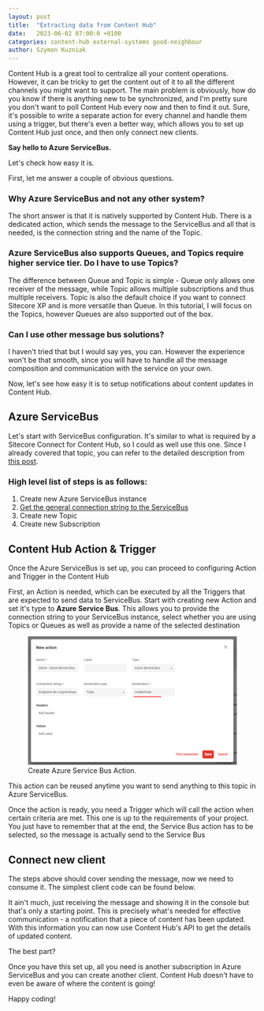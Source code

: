```yaml
---
layout: post
title:  "Extracting data from Content Hub"
date:   2023-06-02 07:00:0 +0100
categories: content-hub external-systems good-neighbour
author: Szymon Kuzniak
---
```


Content Hub is a great tool to centralize all your content operations.
However, it can be tricky to get the content out of it to all the different channels you might want to support.
The main problem is obviously, how do you know if there is anything new to be synchronized, and I'm pretty sure you don't want to poll Content Hub every now and then to find it out.
Sure, it's possible to write a separate action for every channel and handle them using a trigger, but there's even a better way, which allows you to set up Content Hub just once, and then only connect new clients.

**Say hello to Azure ServiceBus.**

Let's check how easy it is.

First, let me answer a couple of obvious questions.

### Why Azure ServiceBus and not any other system?

The short answer is that it is natively supported by Content Hub.
There is a dedicated action, which sends the message to the ServiceBus and all that is needed, is the connection string and the name of the Topic.

### Azure ServiceBus also supports Queues, and Topics require higher service tier. Do I have to use Topics?

The difference between Queue and Topic is simple - Queue only allows one receiver of the message, while Topic allows multiple subscriptions and thus multiple receivers.
Topic is also the default choice if you want to connect Sitecore XP and is more versatile than Queue.
In this tutorial, I will focus on the Topics, however Queues are also supported out of the box.

### Can I use other message bus solutions?

I haven't tried that but I would say yes, you can.
However the experience won't be that smooth, since you will have to handle all the message composition and communication with the service on your own.

Now, let's see how easy it is to setup notifications about content updates in Content Hub.

## Azure ServiceBus

Let's start with ServiceBus configuration.
It's similar to what is required by a Sitecore Connect for Content Hub, so I could as well use this one.
Since I already covered that topic, you can refer to the detailed description from [this post](/2022/10/24/connect-content-hub-with-sitecore#setting-up-azure).

### High level list of steps is as follows:

1. Create new Azure ServiceBus instance
2. [Get the general connection string to the ServiceBus](/2022/10/24/connect-content-hub-with-sitecore#general-connection-string)
3. Create new Topic
4. Create new Subscription

## Content Hub Action & Trigger

Once the Azure ServiceBus is set up, you can proceed to configuring Action and Trigger in the Content Hub

First, an Action is needed, which can be executed by all the Triggers that are expected to send data to ServiceBus.
Start with creating new Action and set it's type to **Azure Service Bus**.
This allows you to provide the connection string to your ServiceBus instance, select whether you are using Topics or Queues as well as provide a name of the selected destination

<figure>
<img src="/assets/posts/sitecore-integration/10-content-hub-create-action.png" alt="Create Azure Service Bus Action." />
<figcaption>Create Azure Service Bus Action.</figcaption>
</figure>

This action can be reused anytime you want to send anything to this topic in Azure ServiceBus.

Once the action is ready, you need a Trigger which will call the action when certain criteria are met.
This one is up to the requirements of your project. 
You just have to remember that at the end, the Service Bus action has to be selected, so the message is actually send to the Service Bus

## Connect new client

The steps above should cover sending the message, now we need to consume it.
The simplest client code can be found below.

<script src="https://gist.github.com/skuzniak/8afa1042a7bf7ada7bb962b150759d28.js"></script>

It ain't much, just receiving the message and showing it in the console but that's only a starting point.
This is precisely what's needed for effective communication - a notification that a piece of content has been updated.
With this information you can now use Content Hub's API to get the details of updated content.

The best part?

Once you have this set up, all you need is another subscription in Azure ServiceBus and you can create another client.
Content Hub doesn't have to even be aware of where the content is going!

Happy coding!
